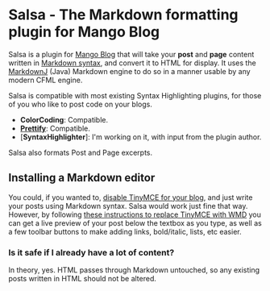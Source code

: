 # Salsa - The Markdown formatting plugin for Mango Blog

Salsa is a plugin for [Mango Blog](http://www.mangoblog.org) that will take your **post** and **page** content written in [Markdown syntax](http://daringfireball.net/projects/markdown/syntax), and convert it to HTML for display. It uses the [MarkdownJ](http://github.com/myabc/markdownj) (Java) Markdown engine to do so in a manner usable by any modern CFML engine.

Salsa is compatible with most existing Syntax Highlighting plugins, for those of you who like to post code on your blogs.

 * **ColorCoding**: Compatible.
 * [**Prettify**](http://prettify.riaforge.org): Compatible.
 * [**SyntaxHighlighter**]: I'm working on it, with input from the plugin author.


Salsa also formats Post and Page excerpts.

## Installing a Markdown editor

You could, if you wanted to, [disable TinyMCE for your blog](http://remotesynthesis.com/post.cfm/turning-tinymce-on-and-off-on-the-fly), and just write your posts using Markdown syntax. Salsa would work just fine that way. However, by following [these instructions to replace TinyMCE with WMD](http://gist.github.com/309705) you can get a live preview of your post below the textbox as you type, as well as a few toolbar buttons to make adding links, bold/italic, lists, etc easier.

### Is it safe if I already have a lot of content?

In theory, yes. HTML passes through Markdown untouched, so any existing posts written in HTML should not be altered.